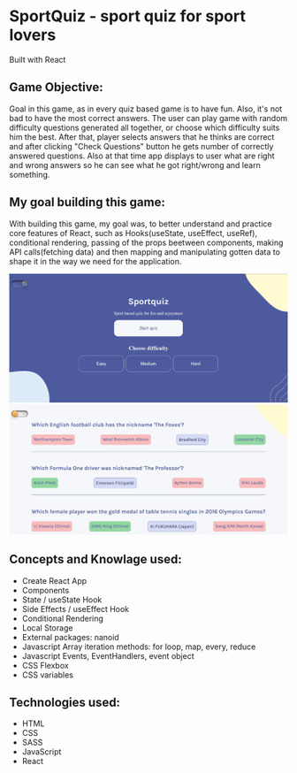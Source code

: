 # SportQuiz - sport quiz for sport lovers

Built with React

## Game Objective:

Goal in this game, as in every quiz based game is to have fun. Also, it's not bad to have the most correct answers. The user can play game with random difficulty questions generated all together, or choose which difficulty suits him the best. After that, player selects answers that he thinks are correct and after clicking "Check Questions" button he gets number of correctly answered questions. Also at that time app displays to user what are right and wrong answers so he can see what he got right/wrong and learn something. 

## My goal building this game:
With building this game, my goal was, to better understand and practice core features of React, such as Hooks(useState, useEffect, useRef), conditional rendering, passing of the props beetween components, making API calls(fetching data) and then mapping and manipulating gotten data to shape it in the way we need for the application.

![Snapshot of SportQuiz landing page](/sportquiz-picture.jpg)
![Snapshot of SportQuiz after right/wrong answers are shown](/sportquiz-snapshot2.jpg)

## Concepts and Knowlage used:
- Create React App
- Components
- State / useState Hook
- Side Effects / useEffect Hook
- Conditional Rendering
- Local Storage
- External packages: nanoid
- Javascript Array iteration methods: for loop, map, every, reduce
- Javascript Events, EventHandlers, event object
- CSS Flexbox
- CSS variables

## Technologies used:
- HTML
- CSS
- SASS
- JavaScript
- React

